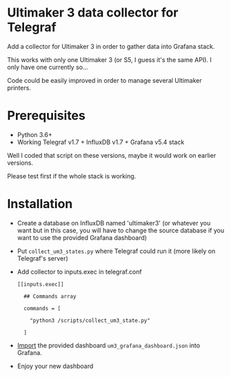 # Ultimaker 3 data collector for Telegraf

Add a collector for Ultimaker 3 in order to gather data into Grafana stack.

This works with only one Ultimaker 3 (or S5, I guess it's the same API). I only
have one currently so...

Code could be easily improved in order to manage several Ultimaker printers.



Prerequisites 
=============

- Python 3.6+
- Working Telegraf v1.7 + InfluxDB v1.7 + Grafana v5.4 stack

Well I coded that script on these versions, maybe it would work on earlier 
versions.

Please test first if the whole stack is working.


Installation
============
- Create a database on InfluxDB named 'ultimaker3' (or whatever you want but in
this case, you will have to change the source database if you want to use the 
provided Grafana dashboard)


- Put `collect_um3_states.py` where Telegraf could run it (more likely on
Telegraf's server)


- Add collector to inputs.exec in telegraf.conf

      [[inputs.exec]]
    
        ## Commands array
      
        commands = [
      
          "python3 /scripts/collect_um3_state.py"
        
        ]


- [Import][1] the provided dashboard `um3_grafana_dashboard.json` into Grafana.

[1]: https://grafana.com/docs/reference/export_import/#importing-a-dashboard

- Enjoy your new dashboard